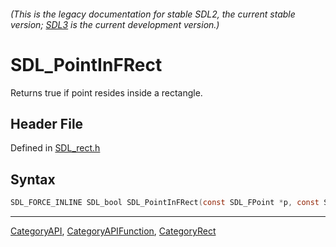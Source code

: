 ###### (This is the legacy documentation for stable SDL2, the current stable version; [SDL3](https://wiki.libsdl.org/SDL3/) is the current development version.)
# SDL_PointInFRect

Returns true if point resides inside a rectangle.

## Header File

Defined in [SDL_rect.h](https://github.com/libsdl-org/SDL/blob/SDL2/include/SDL_rect.h)

## Syntax

```c
SDL_FORCE_INLINE SDL_bool SDL_PointInFRect(const SDL_FPoint *p, const SDL_FRect *r);
```

----
[CategoryAPI](CategoryAPI), [CategoryAPIFunction](CategoryAPIFunction), [CategoryRect](CategoryRect)



